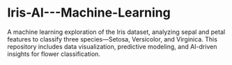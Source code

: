 # Iris-AI---Machine-Learning
A machine learning exploration of the Iris dataset, analyzing sepal and petal features to classify three species—Setosa, Versicolor, and Virginica. This repository includes data visualization, predictive modeling, and AI-driven insights for flower classification.
